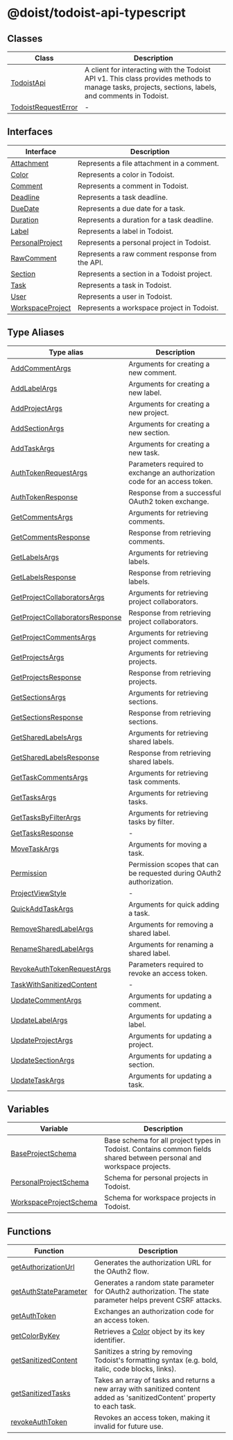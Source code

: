 # @doist/todoist-api-typescript

## Classes

| Class | Description |
| ------ | ------ |
| [TodoistApi](classes/TodoistApi.md) | A client for interacting with the Todoist API v1. This class provides methods to manage tasks, projects, sections, labels, and comments in Todoist. |
| [TodoistRequestError](classes/TodoistRequestError.md) | - |

## Interfaces

| Interface | Description |
| ------ | ------ |
| [Attachment](interfaces/Attachment.md) | Represents a file attachment in a comment. |
| [Color](interfaces/Color.md) | Represents a color in Todoist. |
| [Comment](interfaces/Comment.md) | Represents a comment in Todoist. |
| [Deadline](interfaces/Deadline.md) | Represents a task deadline. |
| [DueDate](interfaces/DueDate.md) | Represents a due date for a task. |
| [Duration](interfaces/Duration.md) | Represents a duration for a task deadline. |
| [Label](interfaces/Label.md) | Represents a label in Todoist. |
| [PersonalProject](interfaces/PersonalProject.md) | Represents a personal project in Todoist. |
| [RawComment](interfaces/RawComment.md) | Represents a raw comment response from the API. |
| [Section](interfaces/Section.md) | Represents a section in a Todoist project. |
| [Task](interfaces/Task.md) | Represents a task in Todoist. |
| [User](interfaces/User.md) | Represents a user in Todoist. |
| [WorkspaceProject](interfaces/WorkspaceProject.md) | Represents a workspace project in Todoist. |

## Type Aliases

| Type alias | Description |
| ------ | ------ |
| [AddCommentArgs](type-aliases/AddCommentArgs.md) | Arguments for creating a new comment. |
| [AddLabelArgs](type-aliases/AddLabelArgs.md) | Arguments for creating a new label. |
| [AddProjectArgs](type-aliases/AddProjectArgs.md) | Arguments for creating a new project. |
| [AddSectionArgs](type-aliases/AddSectionArgs.md) | Arguments for creating a new section. |
| [AddTaskArgs](type-aliases/AddTaskArgs.md) | Arguments for creating a new task. |
| [AuthTokenRequestArgs](type-aliases/AuthTokenRequestArgs.md) | Parameters required to exchange an authorization code for an access token. |
| [AuthTokenResponse](type-aliases/AuthTokenResponse.md) | Response from a successful OAuth2 token exchange. |
| [GetCommentsArgs](type-aliases/GetCommentsArgs.md) | Arguments for retrieving comments. |
| [GetCommentsResponse](type-aliases/GetCommentsResponse.md) | Response from retrieving comments. |
| [GetLabelsArgs](type-aliases/GetLabelsArgs.md) | Arguments for retrieving labels. |
| [GetLabelsResponse](type-aliases/GetLabelsResponse.md) | Response from retrieving labels. |
| [GetProjectCollaboratorsArgs](type-aliases/GetProjectCollaboratorsArgs.md) | Arguments for retrieving project collaborators. |
| [GetProjectCollaboratorsResponse](type-aliases/GetProjectCollaboratorsResponse.md) | Response from retrieving project collaborators. |
| [GetProjectCommentsArgs](type-aliases/GetProjectCommentsArgs.md) | Arguments for retrieving project comments. |
| [GetProjectsArgs](type-aliases/GetProjectsArgs.md) | Arguments for retrieving projects. |
| [GetProjectsResponse](type-aliases/GetProjectsResponse.md) | Response from retrieving projects. |
| [GetSectionsArgs](type-aliases/GetSectionsArgs.md) | Arguments for retrieving sections. |
| [GetSectionsResponse](type-aliases/GetSectionsResponse.md) | Response from retrieving sections. |
| [GetSharedLabelsArgs](type-aliases/GetSharedLabelsArgs.md) | Arguments for retrieving shared labels. |
| [GetSharedLabelsResponse](type-aliases/GetSharedLabelsResponse.md) | Response from retrieving shared labels. |
| [GetTaskCommentsArgs](type-aliases/GetTaskCommentsArgs.md) | Arguments for retrieving task comments. |
| [GetTasksArgs](type-aliases/GetTasksArgs.md) | Arguments for retrieving tasks. |
| [GetTasksByFilterArgs](type-aliases/GetTasksByFilterArgs.md) | Arguments for retrieving tasks by filter. |
| [GetTasksResponse](type-aliases/GetTasksResponse.md) | - |
| [MoveTaskArgs](type-aliases/MoveTaskArgs.md) | Arguments for moving a task. |
| [Permission](type-aliases/Permission.md) | Permission scopes that can be requested during OAuth2 authorization. |
| [ProjectViewStyle](type-aliases/ProjectViewStyle.md) | - |
| [QuickAddTaskArgs](type-aliases/QuickAddTaskArgs.md) | Arguments for quick adding a task. |
| [RemoveSharedLabelArgs](type-aliases/RemoveSharedLabelArgs.md) | Arguments for removing a shared label. |
| [RenameSharedLabelArgs](type-aliases/RenameSharedLabelArgs.md) | Arguments for renaming a shared label. |
| [RevokeAuthTokenRequestArgs](type-aliases/RevokeAuthTokenRequestArgs.md) | Parameters required to revoke an access token. |
| [TaskWithSanitizedContent](type-aliases/TaskWithSanitizedContent.md) | - |
| [UpdateCommentArgs](type-aliases/UpdateCommentArgs.md) | Arguments for updating a comment. |
| [UpdateLabelArgs](type-aliases/UpdateLabelArgs.md) | Arguments for updating a label. |
| [UpdateProjectArgs](type-aliases/UpdateProjectArgs.md) | Arguments for updating a project. |
| [UpdateSectionArgs](type-aliases/UpdateSectionArgs.md) | Arguments for updating a section. |
| [UpdateTaskArgs](type-aliases/UpdateTaskArgs.md) | Arguments for updating a task. |

## Variables

| Variable | Description |
| ------ | ------ |
| [BaseProjectSchema](variables/BaseProjectSchema.md) | Base schema for all project types in Todoist. Contains common fields shared between personal and workspace projects. |
| [PersonalProjectSchema](variables/PersonalProjectSchema.md) | Schema for personal projects in Todoist. |
| [WorkspaceProjectSchema](variables/WorkspaceProjectSchema.md) | Schema for workspace projects in Todoist. |

## Functions

| Function | Description |
| ------ | ------ |
| [getAuthorizationUrl](functions/getAuthorizationUrl.md) | Generates the authorization URL for the OAuth2 flow. |
| [getAuthStateParameter](functions/getAuthStateParameter.md) | Generates a random state parameter for OAuth2 authorization. The state parameter helps prevent CSRF attacks. |
| [getAuthToken](functions/getAuthToken.md) | Exchanges an authorization code for an access token. |
| [getColorByKey](functions/getColorByKey.md) | Retrieves a [Color](interfaces/Color.md) object by its key identifier. |
| [getSanitizedContent](functions/getSanitizedContent.md) | Sanitizes a string by removing Todoist's formatting syntax (e.g. bold, italic, code blocks, links). |
| [getSanitizedTasks](functions/getSanitizedTasks.md) | Takes an array of tasks and returns a new array with sanitized content added as 'sanitizedContent' property to each task. |
| [revokeAuthToken](functions/revokeAuthToken.md) | Revokes an access token, making it invalid for future use. |
